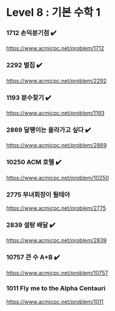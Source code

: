 Level 8 : 기본 수학 1
===

### 1712	손익분기점 ✔️
https://www.acmicpc.net/problem/1712

### 2292	벌집 ✔️
https://www.acmicpc.net/problem/2292

### 1193	분수찾기 ✔️
https://www.acmicpc.net/problem/1193

### 2869	달팽이는 올라가고 싶다 ✔️
https://www.acmicpc.net/problem/2869

### 10250	ACM 호텔 ✔️
https://www.acmicpc.net/problem/10250

### 2775	부녀회장이 될테야	
https://www.acmicpc.net/problem/2775

### 2839	설탕 배달 ✔️
https://www.acmicpc.net/problem/2839

### 10757	큰 수 A+B ✔️
https://www.acmicpc.net/problem/10757

### 1011	Fly me to the Alpha Centauri 
https://www.acmicpc.net/problem/1011
